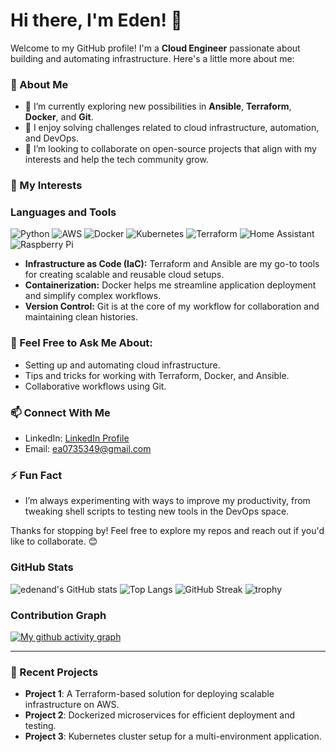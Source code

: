 # Hi there, I'm Eden! 👋

Welcome to my GitHub profile! I'm a **Cloud Engineer** passionate about building and automating infrastructure. Here's a little more about me:

### 🚀 About Me
- 🌱 I’m currently exploring new possibilities in **Ansible**, **Terraform**, **Docker**, and **Git**.
- 🔧 I enjoy solving challenges related to cloud infrastructure, automation, and DevOps.
- 👯 I’m looking to collaborate on open-source projects that align with my interests and help the tech community grow.

### 🔭 My Interests

### Languages and Tools
![Python](https://img.shields.io/badge/-Python-3776AB?style=flat&logo=python&logoColor=white)
![AWS](https://img.shields.io/badge/-AWS-232F3E?style=flat&logo=amazon-aws&logoColor=white)
![Docker](https://img.shields.io/badge/-Docker-2496ED?style=flat&logo=docker&logoColor=white)
![Kubernetes](https://img.shields.io/badge/-Kubernetes-326CE5?style=flat&logo=kubernetes&logoColor=white)
![Terraform](https://img.shields.io/badge/-Terraform-623CE4?style=flat&logo=terraform&logoColor=white)
![Home Assistant](https://img.shields.io/badge/-Home%20Assistant-41BDF5?style=flat&logo=home-assistant&logoColor=white)
![Raspberry Pi](https://img.shields.io/badge/-Raspberry%20Pi-A22846?style=flat&logo=raspberry-pi&logoColor=white)
- **Infrastructure as Code (IaC):** Terraform and Ansible are my go-to tools for creating scalable and reusable cloud setups.
- **Containerization:** Docker helps me streamline application deployment and simplify complex workflows.
- **Version Control:** Git is at the core of my workflow for collaboration and maintaining clean histories.

### 💬 Feel Free to Ask Me About:
- Setting up and automating cloud infrastructure.
- Tips and tricks for working with Terraform, Docker, and Ansible.
- Collaborative workflows using Git.

### 📫 Connect With Me
- LinkedIn: [LinkedIn Profile](https://www.linkedin.com/in/eden-andrews-03a416156)
- Email: [ea0735349@gmail.com](mailto:ea0735349@gmail.com)

### ⚡ Fun Fact
- I’m always experimenting with ways to improve my productivity, from tweaking shell scripts to testing new tools in the DevOps space.

Thanks for stopping by! Feel free to explore my repos and reach out if you'd like to collaborate. 😊

### GitHub Stats
![edenand's GitHub stats](https://github-readme-stats.vercel.app/api?username=edenand&show_icons=true&theme=radical)
![Top Langs](https://github-readme-stats.vercel.app/api/top-langs/?username=edenand&layout=compact&theme=radical)
![GitHub Streak](https://github-readme-streak-stats.herokuapp.com/?user=edenand&theme=radical)
![trophy](https://github-profile-trophy.vercel.app/?username=edenand&theme=radical)

### Contribution Graph
[![My github activity graph](https://github-readme-activity-graph.vercel.app/graph?username=edenand&theme=vue)](https://github.com/edenand/github-readme-activity-graph)

---

### 🌟 Recent Projects
- **Project 1**: A Terraform-based solution for deploying scalable infrastructure on AWS.
- **Project 2**: Dockerized microservices for efficient deployment and testing.
- **Project 3**: Kubernetes cluster setup for a multi-environment application.

